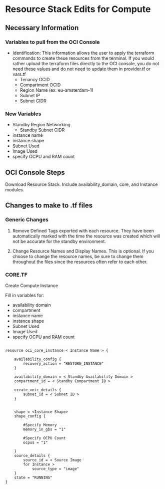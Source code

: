 

# Resource Stack Edits for Compute

## Necessary Information

### Variables to pull from the OCI Console

- Identification: This information allows the user to apply the terraform commands to create these resources from the terminal. If you would rather upload the terraform files directly to the OCI console, you do not need these values and do not need to update them in provider.tf or vars.tf
    - Tenancy OCID
    - Compartment OCID
    - Region Name (ex: eu-amsterdam-1)              
    - Subnet IP     
    - Subnet CIDR             

### New Variables

 - Standby Region Networking
    - Standby Subnet CIDR       
 - instance name
 - instance shape
 - Subnet Used
 - Image Used
 - specify OCPU and RAM count                                      


## OCI Console Steps

 Download Resource Stack. Include availability_domain, core, and Instance modules.
 
## Changes to make to .tf files

### Generic Changes

1. Remove Defined Tags exported with each resource. They have been automatically marked with the time the resource was created which will not be accurate for the standby environment.

2. Change Resource Names and Display Names. This is optional. If you choose to change the resource names, be sure to change them throughout the files since the resources often refer to each other. 

### CORE.TF

Create Compute Instance

 Fill in variables for:
 - availability domain
 - compartment
 - instance name
 - instance shape
 - Subnet Used
 - Image Used
 - specify OCPU and RAM count
   
```
   
resource oci_core_instance < Instance Name > {

    availability_config {
        recovery_action = "RESTORE_INSTANCE"
    }

    availability_domain = < Standby Availability Domain >
    compartment_id = < Standby Compartment ID >

    create_vnic_details {
        subnet_id = < Subnet ID >
    }


    shape = <Instance Shape>
    shape_config {
    
        #Specify Memory
        memory_in_gbs = "1"
       
        #Specify OCPU Count
        ocpus = "1"
        
    }
    source_details {
        source_id = < Source Image
        for Instance >
            source_type = "image"
    }
    state = "RUNNING"
}

```
